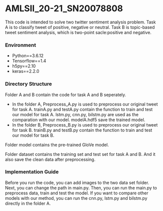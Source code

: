# AMLSII_20-21_SN20078808
This code is intended to solve two twitter sentiment analysis problem. Task A is to classify tweet of positive, negative or neutral. Task B is topic-based tweet sentiment analysis, which is two-point sacle:positive and negative.

### Environment
- Python==3.6.12
- Tensorflow==1.4
- h5py==2.10
- keras==2.2.0

### Directory Structure
Folder A and B contain the code for task A and B seperately.

- In the folder A, Preprocess_A.py
 is used to preprocess our original tweet for task A. trainA.py and testA.py contain the function to train and test our model for task A. lstm.py, cnn.py, bilstm.py are used as the comparation with our model. modelA.hdf5 save the trained model.
- In the folder B, Preprocess_B.py is used to preprocess our original tweet for task B. trainB.py and testB.py contain the function to train and test our model for task B.

Folder model contains the pre-trained GloVe model.

Folder dataset contains the training set and test set for task A and B. And it also save the clean data after preprocessing.


### Implementation Guide
Before you run the code, you can add images to the two data set folder.
Next, you can change the path in main.py. 
Then, you can run the main.py to preprocess data, train and test the model.
If you want to compare other models with our method, you can run the cnn.py, lstm.py and bilstm.py directly in the folder A.
